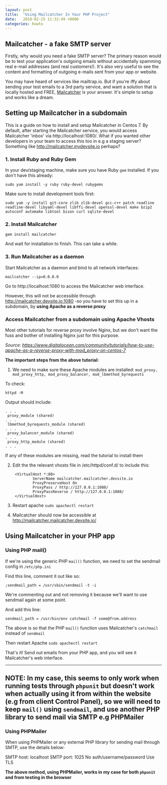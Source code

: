 ```yaml
---
layout: post
title:  "Using Mailcatcher In Your PHP Project"
date:   2018-02-25 11:32:49 +0000
categories: howto
---
```

## Mailcatcher - a fake SMTP server

Firstly, why would you need a fake SMTP server? The primary reason would be to test your application's outgoing emails without accidentally spamming real e-mail addresses (and real customers!). It's also very useful to see the content and formatting of outgoing e-mails sent from your app or website.

You may have heard of services like mailtrap.io. But if you're iffy about sending your test emails to a 3rd party service, and want a solution that is locally hosted and FREE, [Mailcatcher](https://mailcatcher.me) is your answer. It's simple to setup and works like a dream. 


## Setting up Mailcatcher in a subdomain

This is a guide on how to install and setup Mailcatcher in Centos 7. By default, after starting the Mailcatcher service, you would access Mailcatcher 'inbox' via http://localhost:1080/. What if you wanted other developers in your team to access this too in e.g a staging server? Something like http://mailcatcher.mydevsite.io perhaps?

### 1. Install Ruby and Ruby Gem

In your dev/staging machine, make sure you have Ruby `gem` installed. If you don't have this already:

`sudo yum install -y ruby ruby-devel rubygems`

Make sure to install development tools first:

`sudo yum -y install git-core zlib zlib-devel gcc-c++ patch readline readline-devel libyaml-devel libffi-devel openssl-devel make bzip2 autoconf automake libtool bison curl sqlite-devel`

### 2. Install Mailcatcher

`gem install mailcatcher`

And wait for installation to finish. This can take a while.

### 3. Run Mailcatcher as a daemon

Start Mailcatcher as a daemon and bind to all network interfaces:

`mailcatcher --ip=0.0.0.0`

Go to http://localhost:1080 to access the Mailcatcher web interface.

However, this will not be accessible through http://mailcatcher.devsite.io:1080 -so you have to set this up in a subdomain, by **using Apache as a reverse proxy**

### Access Mailcatcher from a subdomain using Apache Vhosts

Most other tutorials for reverse proxy involve Nginx, but we don't want the fuss and bother of installing Nginx just
for this purpose.

*Source: https://www.digitalocean.com/community/tutorials/how-to-use-apache-as-a-reverse-proxy-with-mod_proxy-on-centos-7*

**The important steps from the above tutorial:**

1. We need to make sure these Apache modules are installed:
`mod_proxy, mod_proxy_http, mod_proxy_balancer, mod_lbmethod_byrequests`

To check:

`httpd -M`

Output should include:

    . . .
     proxy_module (shared)
    . . .
     lbmethod_byrequests_module (shared)
    . . .
     proxy_balancer_module (shared)
    . . .
     proxy_http_module (shared)
    . . .

If any of these modules are missing, read the tutorial to install them

2. Edit the the relevant vhosts file in /etc/httpd/conf.d/ to include this:

        <VirtualHost *:80>
                ServerName mailcatcher.mailcatcher.devsite.io
                ProxyPreserveHost On
                ProxyPass / http://127.0.0.1:1080/
                ProxyPassReverse / http://127.0.0.1:1080/
        </VirtualHost>

3. Restart apache `sudo apachectl restart`

4. Mailcatcher should now be accessible at http://mailcatcher.mailcatcher.devsite.io/


## Using Mailcatcher in your PHP app

### Using PHP mail()

If we're using the generic PHP `mail()` function, we need to set the sendmail config in `/etc/php.ini`

Find this line, comment it out like so:

`;sendmail_path = /usr/sbin/sendmail -t -i`

We're commenting out and not removing it because we'll want to use sendmail again at some point.

And add this line:

`sendmail_path = /usr/bin/env catchmail -f some@from.address`

The above is so that the PHP `mail()` function uses Mailcatcher's `catchmail` instead of `sendmail`

Then restart Apache `sudo apachectl restart`

That's it! Send out emails from your PHP app, and you will see it Mailcatcher's web interface.

---
**NOTE:** In my case, this seems to only work when running tests through `phpunit` but doesn't work when actually using it from within
the website (e.g from client Control Panel), so we will need to keep `mail()` using `sendmail`, and use another PHP library to send mail via SMTP
 e.g PHPMailer
---

### Using PHPMailer

When using PHPMailer or any external PHP library for sending mail through SMTP, use the details below:

SMTP host: localhost
SMTP port: 1025
No auth/username/password
Use TLS

**The above method, using PHPMailer, works in my case for both `phpunit` and from testing in the browser**





